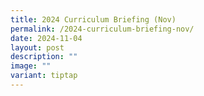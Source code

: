 ```yaml
---
title: 2024 Curriculum Briefing (Nov)
permalink: /2024-curriculum-briefing-nov/
date: 2024-11-04
layout: post
description: ""
image: ""
variant: tiptap
---
```

